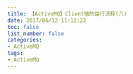 ```yaml
---
title: 【ActiveMQ】Client端的运行流程(八)
date: 2017/06/12 11:12:22
toc: false
list_number: false
categories:
- ActiveMQ
tags:
- ActiveMQ
---
```




